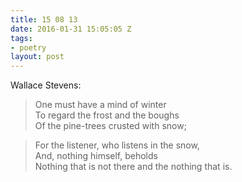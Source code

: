 ```yaml
---
title: 15 08 13
date: 2016-01-31 15:05:05 Z
tags:
- poetry
layout: post
---
```


Wallace Stevens:

> One must have a mind of winter  
To regard the frost and the boughs  
Of the pine-trees crusted with snow;  

> For the listener, who listens in the snow,  
And, nothing himself, beholds  
Nothing that is not there and the nothing that is.